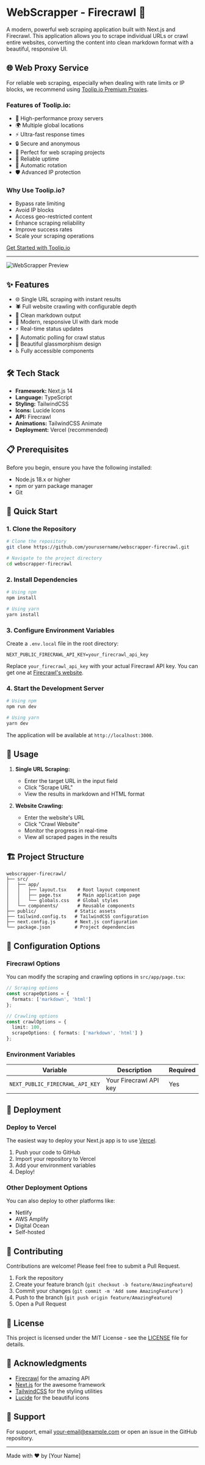 # WebScrapper - Firecrawl 🚀

A modern, powerful web scraping application built with Next.js and Firecrawl. This application allows you to scrape individual URLs or crawl entire websites, converting the content into clean markdown format with a beautiful, responsive UI.

## 🌐 Web Proxy Service

For reliable web scraping, especially when dealing with rate limits or IP blocks, we recommend using [Toolip.io Premium Proxies](https://toolip.io/?ref=themetaverseguy).

### Features of Toolip.io:
- 🚀 High-performance proxy servers
- 🌍 Multiple global locations
- ⚡ Ultra-fast response times
- 🔒 Secure and anonymous
- 🎯 Perfect for web scraping projects
- 💪 Reliable uptime
- 🔄 Automatic rotation
- 🛡️ Advanced IP protection

### Why Use Toolip.io?
- Bypass rate limiting
- Avoid IP blocks
- Access geo-restricted content
- Enhance scraping reliability
- Improve success rates
- Scale your scraping operations

[Get Started with Toolip.io](https://toolip.io/?ref=themetaverseguy)

---

![WebScrapper Preview](preview.png)

## ✨ Features

- 🌐 Single URL scraping with instant results
- 🕷️ Full website crawling with configurable depth
- 📝 Clean markdown output
- 🎨 Modern, responsive UI with dark mode
- ⚡ Real-time status updates
- 🔄 Automatic polling for crawl status
- 💅 Beautiful glassmorphism design
- ♿ Fully accessible components

## 🛠️ Tech Stack

- **Framework:** Next.js 14
- **Language:** TypeScript
- **Styling:** TailwindCSS
- **Icons:** Lucide Icons
- **API:** Firecrawl
- **Animations:** TailwindCSS Animate
- **Deployment:** Vercel (recommended)

## 📋 Prerequisites

Before you begin, ensure you have the following installed:
- Node.js 18.x or higher
- npm or yarn package manager
- Git

## 🚀 Quick Start

### 1. Clone the Repository

```bash
# Clone the repository
git clone https://github.com/yourusername/webscrapper-firecrawl.git

# Navigate to the project directory
cd webscrapper-firecrawl
```

### 2. Install Dependencies

```bash
# Using npm
npm install

# Using yarn
yarn install
```

### 3. Configure Environment Variables

Create a `.env.local` file in the root directory:

```env
NEXT_PUBLIC_FIRECRAWL_API_KEY=your_firecrawl_api_key
```

Replace `your_firecrawl_api_key` with your actual Firecrawl API key. You can get one at [Firecrawl's website](https://firecrawl.dev).

### 4. Start the Development Server

```bash
# Using npm
npm run dev

# Using yarn
yarn dev
```

The application will be available at `http://localhost:3000`.

## 🎯 Usage

1. **Single URL Scraping:**
   - Enter the target URL in the input field
   - Click "Scrape URL"
   - View the results in markdown and HTML format

2. **Website Crawling:**
   - Enter the website's URL
   - Click "Crawl Website"
   - Monitor the progress in real-time
   - View all scraped pages in the results

## 🏗️ Project Structure

```
webscrapper-firecrawl/
├── src/
│   ├── app/
│   │   ├── layout.tsx    # Root layout component
│   │   ├── page.tsx      # Main application page
│   │   └── globals.css   # Global styles
│   └── components/       # Reusable components
├── public/              # Static assets
├── tailwind.config.ts   # TailwindCSS configuration
├── next.config.js       # Next.js configuration
└── package.json         # Project dependencies
```

## 🔧 Configuration Options

### Firecrawl Options

You can modify the scraping and crawling options in `src/app/page.tsx`:

```typescript
// Scraping options
const scrapeOptions = {
  formats: ['markdown', 'html']
};

// Crawling options
const crawlOptions = {
  limit: 100,
  scrapeOptions: { formats: ['markdown', 'html'] }
};
```

### Environment Variables

| Variable | Description | Required |
|----------|-------------|----------|
| `NEXT_PUBLIC_FIRECRAWL_API_KEY` | Your Firecrawl API key | Yes |

## 🚀 Deployment

### Deploy to Vercel

The easiest way to deploy your Next.js app is to use [Vercel](https://vercel.com).

1. Push your code to GitHub
2. Import your repository to Vercel
3. Add your environment variables
4. Deploy!

### Other Deployment Options

You can also deploy to other platforms like:
- Netlify
- AWS Amplify
- Digital Ocean
- Self-hosted

## 🤝 Contributing

Contributions are welcome! Please feel free to submit a Pull Request.

1. Fork the repository
2. Create your feature branch (`git checkout -b feature/AmazingFeature`)
3. Commit your changes (`git commit -m 'Add some AmazingFeature'`)
4. Push to the branch (`git push origin feature/AmazingFeature`)
5. Open a Pull Request

## 📝 License

This project is licensed under the MIT License - see the [LICENSE](LICENSE) file for details.

## 🙏 Acknowledgments

- [Firecrawl](https://firecrawl.dev) for the amazing API
- [Next.js](https://nextjs.org) for the awesome framework
- [TailwindCSS](https://tailwindcss.com) for the styling utilities
- [Lucide](https://lucide.dev) for the beautiful icons

## 📧 Support

For support, email your-email@example.com or open an issue in the GitHub repository.

---

Made with ❤️ by [Your Name] 